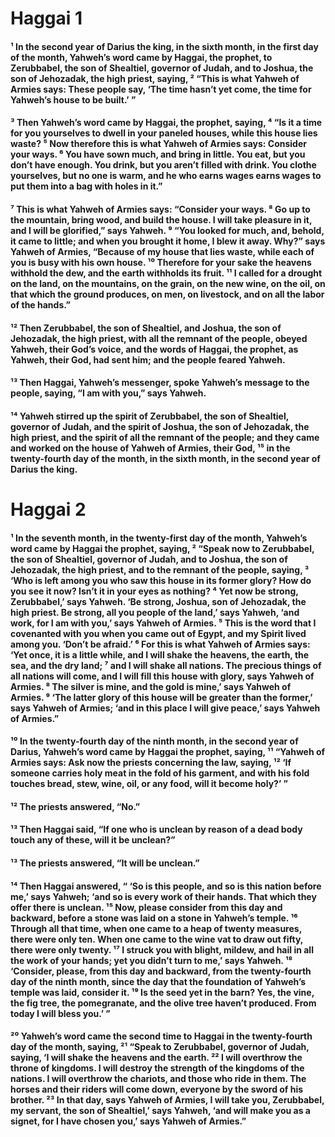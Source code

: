 # Haggai 1

#### ¹ In the second year of Darius the king, in the sixth month, in the first day of the month, Yahweh’s word came by Haggai, the prophet, to Zerubbabel, the son of Shealtiel, governor of Judah, and to Joshua, the son of Jehozadak, the high priest, saying, ² “This is what Yahweh of Armies says: These people say, ‘The time hasn’t yet come, the time for Yahweh’s house to be built.’ ” 


#### ³ Then Yahweh’s word came by Haggai, the prophet, saying, ⁴ “Is it a time for you yourselves to dwell in your paneled houses, while this house lies waste? ⁵ Now therefore this is what Yahweh of Armies says: Consider your ways. ⁶ You have sown much, and bring in little. You eat, but you don’t have enough. You drink, but you aren’t filled with drink. You clothe yourselves, but no one is warm, and he who earns wages earns wages to put them into a bag with holes in it.” 


#### ⁷ This is what Yahweh of Armies says: “Consider your ways. ⁸ Go up to the mountain, bring wood, and build the house. I will take pleasure in it, and I will be glorified,” says Yahweh. ⁹ “You looked for much, and, behold, it came to little; and when you brought it home, I blew it away. Why?” says Yahweh of Armies, “Because of my house that lies waste, while each of you is busy with his own house. ¹⁰ Therefore for your sake the heavens withhold the dew, and the earth withholds its fruit. ¹¹ I called for a drought on the land, on the mountains, on the grain, on the new wine, on the oil, on that which the ground produces, on men, on livestock, and on all the labor of the hands.” 


#### ¹² Then Zerubbabel, the son of Shealtiel, and Joshua, the son of Jehozadak, the high priest, with all the remnant of the people, obeyed Yahweh, their God’s voice, and the words of Haggai, the prophet, as Yahweh, their God, had sent him; and the people feared Yahweh. 


#### ¹³ Then Haggai, Yahweh’s messenger, spoke Yahweh’s message to the people, saying, “I am with you,” says Yahweh. 


#### ¹⁴ Yahweh stirred up the spirit of Zerubbabel, the son of Shealtiel, governor of Judah, and the spirit of Joshua, the son of Jehozadak, the high priest, and the spirit of all the remnant of the people; and they came and worked on the house of Yahweh of Armies, their God, ¹⁵ in the twenty-fourth day of the month, in the sixth month, in the second year of Darius the king. 

# Haggai 2

#### ¹ In the seventh month, in the twenty-first day of the month, Yahweh’s word came by Haggai the prophet, saying, ² “Speak now to Zerubbabel, the son of Shealtiel, governor of Judah, and to Joshua, the son of Jehozadak, the high priest, and to the remnant of the people, saying, ³ ‘Who is left among you who saw this house in its former glory? How do you see it now? Isn’t it in your eyes as nothing? ⁴ Yet now be strong, Zerubbabel,’ says Yahweh. ‘Be strong, Joshua, son of Jehozadak, the high priest. Be strong, all you people of the land,’ says Yahweh, ‘and work, for I am with you,’ says Yahweh of Armies. ⁵ This is the word that I covenanted with you when you came out of Egypt, and my Spirit lived among you. ‘Don’t be afraid.’ ⁶ For this is what Yahweh of Armies says: ‘Yet once, it is a little while, and I will shake the heavens, the earth, the sea, and the dry land; ⁷ and I will shake all nations. The precious things of all nations will come, and I will fill this house with glory, says Yahweh of Armies. ⁸ The silver is mine, and the gold is mine,’ says Yahweh of Armies. ⁹ ‘The latter glory of this house will be greater than the former,’ says Yahweh of Armies; ‘and in this place I will give peace,’ says Yahweh of Armies.” 


#### ¹⁰ In the twenty-fourth day of the ninth month, in the second year of Darius, Yahweh’s word came by Haggai the prophet, saying, ¹¹ “Yahweh of Armies says: Ask now the priests concerning the law, saying, ¹² ‘If someone carries holy meat in the fold of his garment, and with his fold touches bread, stew, wine, oil, or any food, will it become holy?’ ” 


#### ¹² The priests answered, “No.” 


#### ¹³ Then Haggai said, “If one who is unclean by reason of a dead body touch any of these, will it be unclean?” 


#### ¹³ The priests answered, “It will be unclean.” 


#### ¹⁴ Then Haggai answered, “ ‘So is this people, and so is this nation before me,’ says Yahweh; ‘and so is every work of their hands. That which they offer there is unclean. ¹⁵ Now, please consider from this day and backward, before a stone was laid on a stone in Yahweh’s temple. ¹⁶ Through all that time, when one came to a heap of twenty measures, there were only ten. When one came to the wine vat to draw out fifty, there were only twenty. ¹⁷ I struck you with blight, mildew, and hail in all the work of your hands; yet you didn’t turn to me,’ says Yahweh. ¹⁸ ‘Consider, please, from this day and backward, from the twenty-fourth day of the ninth month, since the day that the foundation of Yahweh’s temple was laid, consider it. ¹⁹ Is the seed yet in the barn? Yes, the vine, the fig tree, the pomegranate, and the olive tree haven’t produced. From today I will bless you.’ ” 


#### ²⁰ Yahweh’s word came the second time to Haggai in the twenty-fourth day of the month, saying, ²¹ “Speak to Zerubbabel, governor of Judah, saying, ‘I will shake the heavens and the earth. ²² I will overthrow the throne of kingdoms. I will destroy the strength of the kingdoms of the nations. I will overthrow the chariots, and those who ride in them. The horses and their riders will come down, everyone by the sword of his brother. ²³ In that day, says Yahweh of Armies, I will take you, Zerubbabel, my servant, the son of Shealtiel,’ says Yahweh, ‘and will make you as a signet, for I have chosen you,’ says Yahweh of Armies.” 

